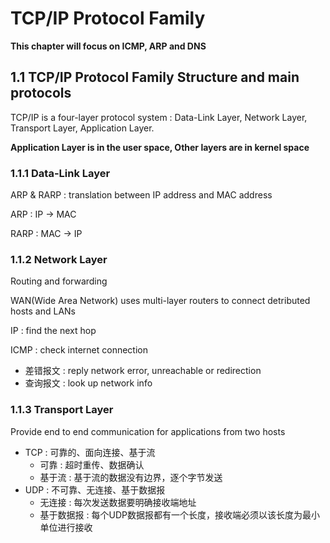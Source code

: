 # TCP/IP Protocol Family

**This chapter will focus on ICMP, ARP and DNS**

## 1.1 TCP/IP Protocol Family Structure and main protocols

TCP/IP is a four-layer protocol system : Data-Link Layer, Network Layer, Transport Layer, Application Layer.

**Application Layer is in the user space, Other layers are in kernel space**

### 1.1.1 Data-Link Layer

ARP & RARP : translation between IP address and MAC address

ARP : IP -> MAC

RARP : MAC -> IP

### 1.1.2 Network Layer

Routing and forwarding

WAN(Wide Area Network) uses multi-layer routers to connect detributed hosts and LANs

IP : find the next hop

ICMP : check internet connection
- 差错报文 : reply network error, unreachable or redirection
- 查询报文 : look up network info

### 1.1.3 Transport Layer

Provide end to end communication for applications from two hosts

- TCP : 可靠的、面向连接、基于流  
  - 可靠 : 超时重传、数据确认
  - 基于流 : 基于流的数据没有边界，逐个字节发送
- UDP : 不可靠、无连接、基于数据报
  - 无连接 : 每次发送数据要明确接收端地址
  - 基于数据报 : 每个UDP数据报都有一个长度，接收端必须以该长度为最小单位进行接收

